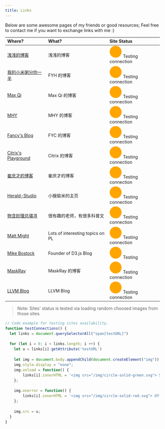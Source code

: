 ```yaml
---
title: Links
---
```


Below are some awesome pages of my friends or good resources; Feel free to contact me if you want to exchange links with me :)

| Where?                                                     | What?                                  | Site Status             |
|:---------------------------------------------------------- |:-------------------------------------- |:----------------------- |
| [浅浅的博客](https://seujxh.wordpress.com/)                | 浅浅的博客                             | <span testURL="https://seujxh.wordpress.com/favicon.ico"> <img src="/img/circle-solid-yellow.svg"> Testing connection </span> |
| [我的小米粥分你一半](https://corvo.myseu.cn/)              | FYH 的博客                             | <span testURL="https://corvo.myseu.cn/favicon.ico"> <img src="/img/circle-solid-yellow.svg"> Testing connection </span>       |
| [Max Qi](https://cherishher.github.io/)                    | Max Qi 的博客                          | <span testURL="https://cherishher.github.io/img/favicon.ico"> <img src="/img/circle-solid-yellow.svg"> Testing connection </span> |
| [ MHY ](https://www.96mhy.top/)                            | MHY 的博客                             | <span testURL="https://www.96mhy.top/wordpress/wp-content/uploads/2018/05/cropped-pexels-photo-262669-1-1024x239.jpeg"> <img src="/img/circle-solid-yellow.svg"> Testing connection </span>|
| [Fancy's Blog](http://fanyc.myseu.cn/)                     | FYC 的博客                             | <span testURL="https://fanyc.myseu.cn/static/img/904784fb81452e695387da1453f9a696.png"> <img src="/img/circle-solid-yellow.svg"> Testing connection </span> |
| [Citrix's Playground](https://citrixqian.top/)             | Citrix 的博客                          | <span testURL="https://citrixqian.top/favicon-16x16.png"> <img src="/img/circle-solid-yellow.svg"> Testing connection </span> |
| [崔庆才的博客](https://cuiqingcai.com/)                    | 崔庆才的博客                           | <span testURL="https://cuiqingcai.com/wp-content/themes/Yusi/timthumb.php?src=https://qiniu.cuiqingcai.com/wp-content/uploads/2019/02/xxx-e1550711818507.jpeg&h=123&w=200&q=90&zc=1&ct=1"> <img src="/img/circle-solid-yellow.svg"> Testing connection </span> |
| [Herald-Studio](https://myseu.cn/)                         | 小猴偷米的主页                         | <span testURL="https://cdn.myseu.cn/splash-640-1136.e2b2faf8.png"> <img src="/img/circle-solid-yellow.svg"> Testing connection </span> |
| [物含妙理总堪寻](http://blog.sciencenet.cn/u/jixuanhou) | 很有趣的老师，有很多科普文             | <span testURL="https://image-attachment.oss-cn-beijing.aliyuncs.com/data/www/html/uc_server/data/avatar/000/08/45/19_avatar_middle.jpg"> <img src="/img/circle-solid-yellow.svg"> Testing connection </span> |
| [Matt Might](http://matt.might.net/)                       | Lots of interesting topics on PL       | <span testURL="https://matt.might.net/pics/Matt-Might-White-House-2-Jan-2015-small.jpg"> <img src="/img/circle-solid-yellow.svg"> Testing connection </span> |
| [Mike Bostock](https://bost.ocks.org/mike/)                | Founder of D3.js Blog                  | <span testURL="https://bost.ocks.org/mike/code.png"> <img src="/img/circle-solid-yellow.svg"> Testing </span> |
| [MaskRay](http://maskray.me/blog/)                         | MaskRay 的博客                         | <span testURL="https://maskray.me/icon/github.svg"> <img src="/img/circle-solid-yellow.svg"> Testing connection </span> |
| [LLVM Blog](http://blog.llvm.org/)                         | LLVM Blog                              | <span testURL="https://llvm.org/img/DragonSmall.png"> <img src="/img/circle-solid-yellow.svg"> Testing connection </span> |

> Note: Sites' status is tested via loading random choosed images from those sites.

```javascript
// Code example for testing sites availability.
function testConnections() {
  let links = document.querySelectorAll("span[testURL]")

  for (let i = 0; i < links.length; i ++) {
    let u = links[i].getAttribute('testURL')

    let img = document.body.appendChild(document.createElement("img"));
    img.style.display = "none";
    img.onload = function() {
        links[i].innerHTML = '<img src="/img/circle-solid-green.svg"> Secure connection'
    };

    img.onerror = function() {
        links[i].innerHTML = '<img src="/img/circle-solid-red.svg"> Offline or insecure connection'
    };

    img.src = u;
  }
}
```

<script>
function testConnections() {
  let links = document.querySelectorAll("span[testURL]")

  for (let i = 0; i < links.length; i ++) {
    let u = links[i].getAttribute('testURL')

    let img = document.body.appendChild(document.createElement("img"));
    img.style.display = "none";
    img.onload = function() {
        links[i].innerHTML = '<img src="/img/circle-solid-green.svg"> Secure connection'
    };

    img.onerror = function() {
        links[i].innerHTML = '<img src="/img/circle-solid-red.svg"> Offline or insecure connection'
    };

    img.src = u;
  }
}

testConnections();
</script>
